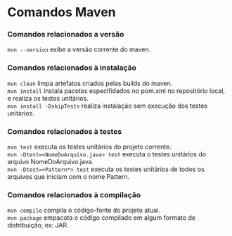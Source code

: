 # Comandos Maven

### Comandos relacionados a versão
`mvn --version` exibe a versão corrente do maven.  

### Comandos relacionados à instalação
`mvn clean` limpa artefatos criados pelas builds do maven.  
`mvn install` instala pacotes especifidados no pom.xml no repositório local, e realiza os testes unitários.  
`mvn install -DskipTests` realiza instalação sem execução dos testes unitários.  

### Comandos relacionados à testes 
`mvn test` executa os testes unitários do projeto corrente.  
`mvn -Dtest=<NomeDoArquivo.java> test` executa o testes unitários do arquivo NomeDoArquivo.java.  
`mvn -Dtest=<Pattern*> test` executa os testes unitários de todos os arquivos que iniciam com o nome Pattern.  

### Comandos relacionados à compilação
`mvn compile` compila o código-fonte do projeto atual.  
`mvn package` empacota o código compilado em algum formato de distribuição, ex: JAR.
